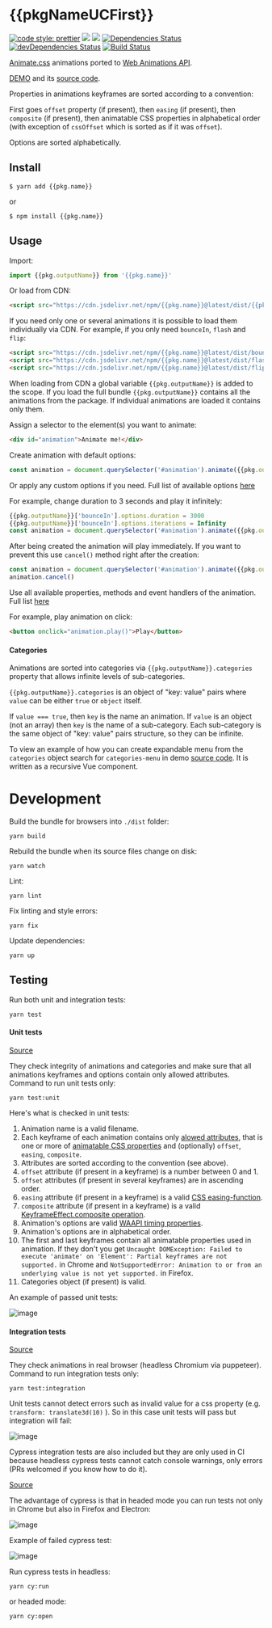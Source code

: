 # {{pkgNameUCFirst}}

[![code style: prettier](https://img.shields.io/badge/code_style-prettier-ff69b4.svg?style=flat-square)](https://github.com/prettier/prettier)
[![](https://img.shields.io/npm/v/{{pkg.name}}.svg)](https://www.npmjs.com/package/{{pkg.name}})
[![](https://img.shields.io/bundlephobia/minzip/{{pkg.name}}.svg)](https://bundlephobia.com/result?p={{pkg.name}})
[![Dependencies Status](https://david-dm.org/{{githubUsername}}/{{pkg.name}}.svg?theme=shields.io)](https://david-dm.org/{{githubUsername}}/{{pkg.name}})
[![devDependencies Status](https://david-dm.org/{{githubUsername}}/{{pkg.name}}/dev-status.svg?theme=shields.io)](https://david-dm.org/{{githubUsername}}/{{pkg.name}}?type=dev)
[![Build Status](https://travis-ci.org/{{githubUsername}}/{{pkg.name}}.svg?branch=master)](https://travis-ci.org/{{githubUsername}}/{{pkg.name}})

[Animate.css](https://github.com/daneden/animate.css) animations ported to [Web Animations API](https://developer.mozilla.org/en-US/docs/Web/API/Web_Animations_API).

[DEMO](https://{{githubUsername}}.github.io/{{pkg.name}}/) and its [source code](https://github.com/{{githubUsername}}/{{pkg.name}}/blob/master/index.html).

Properties in animations keyframes are sorted according to a convention:

First goes `offset` property (if present), then `easing` (if present), then `composite` (if present), then animatable CSS properties in alphabetical order (with exception of `cssOffset` which is sorted as if it was `offset`).

Options are sorted alphabetically.

## Install

```
$ yarn add {{pkg.name}}
```

or

```
$ npm install {{pkg.name}}
```

## Usage

Import:

```javascript
import {{pkg.outputName}} from '{{pkg.name}}'
```

Or load from CDN:

```html
<script src="https://cdn.jsdelivr.net/npm/{{pkg.name}}@latest/dist/{{pkg.name}}.js"></script>
```

If you need only one or several animations it is possible to load them individually via CDN. For example, if you only need `bounceIn`, `flash` and `flip`:

```html
<script src="https://cdn.jsdelivr.net/npm/{{pkg.name}}@latest/dist/bounceIn.js"></script>
<script src="https://cdn.jsdelivr.net/npm/{{pkg.name}}@latest/dist/flash.js"></script>
<script src="https://cdn.jsdelivr.net/npm/{{pkg.name}}@latest/dist/flip.js"></script>
```

When loading from CDN a global variable `{{pkg.outputName}}` is added to the scope. If you load the full bundle `{{pkg.outputName}}` contains all the animations from the package. If individual animations are loaded it contains only them.

Assign a selector to the element(s) you want to animate:

```html
<div id="animation">Animate me!</div>
```

Create animation with default options:

```javascript
const animation = document.querySelector('#animation').animate({{pkg.outputName}}['bounceIn'].keyframes, {{pkg.outputName}}['bounceIn'].options)
```

Or apply any custom options if you need. Full list of available options [here](https://developer.mozilla.org/en-US/docs/Web/API/Element/animate)

For example, change duration to 3 seconds and play it infinitely:

```javascript
{{pkg.outputName}}['bounceIn'].options.duration = 3000
{{pkg.outputName}}['bounceIn'].options.iterations = Infinity
const animation = document.querySelector('#animation').animate({{pkg.outputName}}['bounceIn'].keyframes, {{pkg.outputName}}['bounceIn'].options)
```

After being created the animation will play immediately. If you want to prevent this use `cancel()` method right after the creation:

```javascript
const animation = document.querySelector('#animation').animate({{pkg.outputName}}['bounceIn'].keyframes, {{pkg.outputName}}['bounceIn'].options)
animation.cancel()
```

Use all available properties, methods and event handlers of the animation. Full list [here](https://developer.mozilla.org/en-US/docs/Web/API/Animation)

For example, play animation on click:

```html
<button onclick="animation.play()">Play</button>
```

#### Categories

Animations are sorted into categories via `{{pkg.outputName}}.categories` property that allows infinite levels of sub-categories.

`{{pkg.outputName}}.categories` is an object of "key: value" pairs where `value` can be either `true` or `object` itself.

If `value === true`, then `key` is the name an animation. If `value` is an object (not an array) then `key` is the name of a sub-category. Each sub-category is the same object of "key: value" pairs structure, so they can be infinite.

To view an example of how you can create expandable menu from the `categories` object search for `categories-menu` in demo [source code](https://github.com/{{githubUsername}}/{{pkg.name}}/blob/master/index.html). It is written as a recursive Vue component.

# Development

Build the bundle for browsers into `./dist` folder:

```shell script
yarn build
```

Rebuild the bundle when its source files change on disk:

```shell script
yarn watch
```

Lint:

```shell script
yarn lint
```

Fix linting and style errors:

```shell script
yarn fix
```

Update dependencies:

```shell script
yarn up
```

## Testing

Run both unit and integration tests:

```shell script
yarn test
```

#### Unit tests

[Source](https://github.com/{{githubUsername}}/{{pkg.name}}/blob/master/test/index.test.js)

They check integrity of animations and categories and make sure that all animations keyframes and options contain only allowed attributes. Command to run unit tests only:

```shell script
yarn test:unit
```

Here's what is checked in unit tests:

1. Animation name is a valid filename.
1. Each keyframe of each animation contains only [alowed attributes](https://developer.mozilla.org/en-US/docs/Web/API/Web_Animations_API/Keyframe_Formats), that is one or more of [animatable CSS properties](https://www.npmjs.com/package/animatable-properties) and (optionally) `offset`, `easing`, `composite`.
1. Attributes are sorted according to the convention (see above).
1. `offset` attribute (if present in a keyframe) is a number between 0 and 1.
1. `offset` attributes (if present in several keyframes) are in ascending order.
1. `easing` attribute (if present in a keyframe) is a valid [CSS easing-function](https://developer.mozilla.org/en-US/docs/Web/CSS/easing-function).
1. `composite` attribute (if present in a keyframe) is a valid [KeyframeEffect.composite operation](https://developer.mozilla.org/en-US/docs/Web/API/KeyframeEffect/composite).
1. Animation's options are valid [WAAPI timing properties](https://www.npmjs.com/package/waapi-timing-properties).
1. Animation's options are in alphabetical order.
1. The first and last keyframes contain all animatable properties used in animation. If they don't you get `Uncaught DOMException: Failed to execute 'animate' on 'Element': Partial keyframes are not supported.` in Chrome and `NotSupportedError: Animation to or from an underlying value is not yet supported.` in Firefox.
1. Categories object (if present) is valid.

An example of passed unit tests:

![image](https://user-images.githubusercontent.com/60752454/76498866-63054700-6446-11ea-8e68-c139bb0e7134.png)

#### Integration tests

[Source](https://github.com/{{githubUsername}}/{{pkg.name}}/blob/master/test/integration.test.js)

They check animations in real browser (headless Chromium via puppeteer). Command to run integration tests only:

```shell script
yarn test:integration
```

Unit tests cannot detect errors such as invalid value for a css property (e.g. `transform: translate3d(10)` ). So in this case unit tests will pass but integration will fail:

![image](https://user-images.githubusercontent.com/60752454/77236870-329e7500-6bcb-11ea-84f6-40ce1310a6b7.png)

Cypress integration tests are also included but they are only used in CI because headless cypress tests cannot catch console warnings, only errors (PRs welcomed if you know how to do it).

[Source](https://github.com/{{githubUsername}}/{{pkg.name}}/blob/master/cypress/integration/animations.spec.js)

The advantage of cypress is that in headed mode you can run tests not only in Chrome but also in Firefox and Electron:

![image](https://user-images.githubusercontent.com/60752454/77237143-413a5b80-6bce-11ea-98f5-df4fa8f941cc.png)

Example of failed cypress test:

![image](https://user-images.githubusercontent.com/60752454/77237278-49df6180-6bcf-11ea-9f28-9fee4de7001a.png)

Run cypress tests in headless:

```shell script
yarn cy:run
```

or headed mode:

```shell script
yarn cy:open
```
